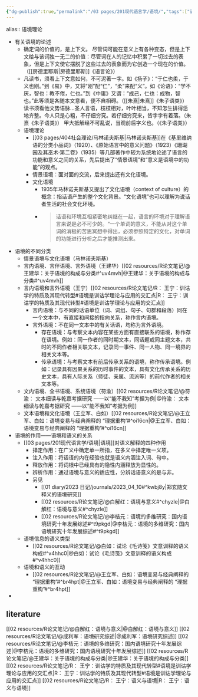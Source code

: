 ```yaml
---
{"dg-publish":true,"permalink":"/03 pages/201现代语言学/语境/","tags":["语言学"],"created":"2024-11-30T21:03:24.826+08:00","updated":"2025-03-02T15:15:33.554+08:00"}
---
```


alias:: 语境理论

- 有关语境的论述
	- 确定词的价值的，是上下文。
	  尽管词可能在意义上有各种变态，但是上下文给与该词独一无二的价值：尽管词在人的记忆中积累了一切过去的表象，但是上下文使它摆脱了这些过去的表象而为它创造一个现在的价值。（[[房德里耶斯\|房德里耶斯]]《语言论》）
	- 凡读书，须看上下文意如何，不可泥著一字。如《扬子》：“于仁也柔，于义也刚。”到《易》中，又将“刚”配“仁”，“柔”来配“义”。如《论语》：“学不厌，智也：教不倦，仁也。”到《中庸》又谓：“成己，仁也：成物，智也。”此等须是各随本文意看，便不自相碍。（[[朱熹\|朱熹]]《朱子语类》）
	  读书须看他文势语脉…圣人言语，枝枝相对，叶叶相当，不知怎生排得恁地齐整。今人只是心粗，不仔细穷究。若仔细穷究来，皆字字有着落。（朱熹《朱子语类》）
	  甲大抵解经不可乱说，当观前后字义也。（《朱子语类》）
	- 语境理论
		- [[03 pages/404社会理论/马林诺夫斯基\|马林诺夫斯基]]在《基里维纳语的分类小品词》（1920）、《原始语言中的意义问题》（1923）《珊瑚园及其巫术·第二卷》（1935）等几部著作中较为系统地论述了语言的功能和意义之间的关系，先后提出了“情景语境”和“意义是语境中的功能”的观点。​
		- 情景语境：面对面的交流，后来提出还有文化语境。​
		- 文化语境
			- 1935年马林诺夫斯基又提出了文化语境（context of culture）的概念：指话语产生的整个文化背景。“文化语境”也可以理解为说话者生活的社会文化环境。
			- > 话语和环境互相紧密地纠继在一起，语言的环境对于理解语言来说是必不可少的。“一个单词的意义，不能从对这个单词的消极的苦思冥想中得出，必须参照特定的文化，对单词的功能进行分析之后才能推测出来。
- 语境的不同分类
	- 情景语境与文化语境（马林诺夫斯基）
	- 言内语境、言伴语境、言外语境（王建华）[[02 resources/R论文笔记/@王建华：关于语境的构成与分类#^uv4mvh\|@王建华：关于语境的构成与分类#^uv4mvh]]
	- 言内语境和言外语境（王宁）[[02 resources/R论文笔记/R： 王宁：训诂学的特质及其现代转型#语境是训诂学理论与应用的交汇点\|R： 王宁：训诂学的特质及其现代转型#语境是训诂学理论与应用的交汇点]]
		- 言内语境：与不同的话语单位（词、词组、句子、句群和段落）同在一个文本中，有直接和间接的指向关系，称作言内语境。
		- 言外语境：不在同一文本中的有关话语，均称为言外语境。
			- 存在语境：与考察文本内容在某些方面有直接联系的语境，称作存在语境。例如：同一作者的同时期文本，同话题或同主题文本，共时的不同作者相关联文本，记录同一事件、同一人物、同一境界的相关文本等。
			- 传承语境：与考察文本有前后传承关系的语境，称作传承语境。例如：记录具有因果关系的历时事件的文本，具有文化传承关系的历史文本，具有人际关系（师徒、亲属、流派等）的前代作者的相关文本等。
	- 文内语境、全书语境、系统语境（符渝）[[02 resources/R论文笔记/@符渝：  文本细读与乾嘉考据研究 ——以“能不我知”考据为例\|@符渝：  文本细读与乾嘉考据研究 ——以“能不我知”考据为例]]
	- 文本语境和文化语境（王立军、白如）[[02 resources/R论文笔记/@王立军、白如：语境变易与经典阐释的 “理据重构”#^oi16cn\|@王立军、白如：语境变易与经典阐释的 “理据重构”#^oi16cn]]
- 语境的作用——语境和语义的关系
	- [[03 pages/201现代语言学/语境\|语境]]对语义解释的四种作用
		- 择定作用：在广义中确定单一所指，在多义中择定唯一义项。
		- 注入作用：将话语的内在经验也就是语义内涵注入词、句中。
		- 释放作用：将词根中已经具有的隐性内涵释放为显性的。
		- 辨析作用：通过语境与意义的适应性，分辨话语意义的是与非。
		- 另见
			- [[01 diary/2023 日记/journals/2023_04_10#^kwbj8y\|郑玄随文释义的语境研究]]
			- [[02 resources/R论文笔记/@白解红：语境与意义#^chyzle\|@白解红：语境与意义#^chyzle]]
			- [[02 resources/R论文笔记/@李桔元：语境的多维研究：国内语境研究十年发展综述#^t9pkgd\|@李桔元：语境的多维研究：国内语境研究十年发展综述#^t9pkgd]]
	- 语境信息的语义类型
		- [[02 resources/R论文笔记/@白如：试论《毛诗笺》文意训释的语义构成#^v4hhc0\|@白如：试论《毛诗笺》文意训释的语义构成#^v4hhc0]]
	- 语境和语义的互动
		- [[02 resources/R论文笔记/@王立军、白如：语境变易与经典阐释的 “理据重构”#^br4hpt\|@王立军、白如：语境变易与经典阐释的 “理据重构”#^br4hpt]]
-


## literature
[[02 resources/R论文笔记/@白解红：语境与意义\|@白解红：语境与意义]]
[[02 resources/R论文笔记/@成利军：语境研究综述\|@成利军：语境研究综述]]
[[02 resources/R论文笔记/@李桔元：语境的多维研究：国内语境研究十年发展综述\|@李桔元：语境的多维研究：国内语境研究十年发展综述]]
[[02 resources/R论文笔记/@王建华：关于语境的构成与分类\|@王建华：关于语境的构成与分类]]
[[02 resources/R论文笔记/R： 王宁：训诂学的特质及其现代转型#语境是训诂学理论与应用的交汇点\|R： 王宁：训诂学的特质及其现代转型#语境是训诂学理论与应用的交汇点]]
[[02 resources/R论文笔记/R： 王宁：语义与语境\|R： 王宁：语义与语境]]